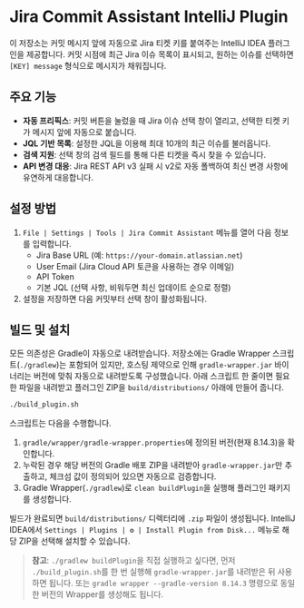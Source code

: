 # Jira Commit Assistant IntelliJ Plugin

이 저장소는 커밋 메시지 앞에 자동으로 Jira 티켓 키를 붙여주는 IntelliJ IDEA 플러그인을 제공합니다. 커밋 시점에 최근 Jira 이슈 목록이 표시되고, 원하는 이슈를 선택하면 `[KEY] message` 형식으로 메시지가 채워집니다.

## 주요 기능
- **자동 프리픽스**: 커밋 버튼을 눌렀을 때 Jira 이슈 선택 창이 열리고, 선택한 티켓 키가 메시지 앞에 자동으로 붙습니다.
- **JQL 기반 목록**: 설정한 JQL을 이용해 최대 10개의 최근 이슈를 불러옵니다.
- **검색 지원**: 선택 창의 검색 필드를 통해 다른 티켓을 즉시 찾을 수 있습니다.
- **API 변경 대응**: Jira REST API v3 실패 시 v2로 자동 폴백하여 최신 변경 사항에 유연하게 대응합니다.

## 설정 방법
1. `File | Settings | Tools | Jira Commit Assistant` 메뉴를 열어 다음 정보를 입력합니다.
   - Jira Base URL (예: `https://your-domain.atlassian.net`)
   - User Email (Jira Cloud API 토큰을 사용하는 경우 이메일)
   - API Token
   - 기본 JQL (선택 사항, 비워두면 최신 업데이트 순으로 정렬)
2. 설정을 저장하면 다음 커밋부터 선택 창이 활성화됩니다.

## 빌드 및 설치
모든 의존성은 Gradle이 자동으로 내려받습니다. 저장소에는 Gradle Wrapper 스크립트(`./gradlew`)는 포함되어 있지만, 호스팅 제약으로 인해 `gradle-wrapper.jar` 바이너리는 버전에 맞춰 자동으로 내려받도록 구성했습니다. 아래 스크립트 한 줄이면 필요한 파일을 내려받고 플러그인 ZIP을 `build/distributions/` 아래에 만들어 줍니다.

```bash
./build_plugin.sh
```

스크립트는 다음을 수행합니다.

1. `gradle/wrapper/gradle-wrapper.properties`에 정의된 버전(현재 8.14.3)을 확인합니다.
2. 누락된 경우 해당 버전의 Gradle 배포 ZIP을 내려받아 `gradle-wrapper.jar`만 추출하고, 체크섬 값이 정의되어 있으면 자동으로 검증합니다.
3. Gradle Wrapper(`./gradlew`)로 `clean buildPlugin`을 실행해 플러그인 패키지를 생성합니다.

빌드가 완료되면 `build/distributions/` 디렉터리에 `.zip` 파일이 생성됩니다. IntelliJ IDEA에서 `Settings | Plugins | ⚙ | Install Plugin from Disk...` 메뉴로 해당 ZIP을 선택해 설치할 수 있습니다.

> **참고**: `./gradlew buildPlugin`을 직접 실행하고 싶다면, 먼저 `./build_plugin.sh`를 한 번 실행해 `gradle-wrapper.jar`를 내려받은 뒤 사용하면 됩니다. 또는 `gradle wrapper --gradle-version 8.14.3` 명령으로 동일한 버전의 Wrapper를 생성해도 됩니다.